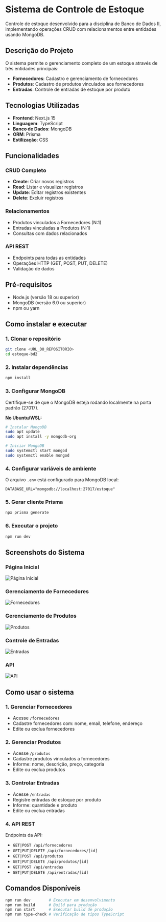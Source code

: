 # Sistema de Controle de Estoque

Controle de estoque desenvolvido para a disciplina de Banco de Dados II, implementando operações CRUD com relacionamentos entre entidades usando MongoDB.

## Descrição do Projeto

O sistema permite o gerenciamento completo de um estoque através de três entidades principais:
- **Fornecedores**: Cadastro e gerenciamento de fornecedores
- **Produtos**: Cadastro de produtos vinculados aos fornecedores  
- **Entradas**: Controle de entradas de estoque por produto

## Tecnologias Utilizadas

- **Frontend**: Next.js 15
- **Linguagem**: TypeScript
- **Banco de Dados**: MongoDB
- **ORM**: Prisma
- **Estilização**: CSS

## Funcionalidades

### CRUD Completo
- **Create**: Criar novos registros
- **Read**: Listar e visualizar registros
- **Update**: Editar registros existentes
- **Delete**: Excluir registros

### Relacionamentos
- Produtos vinculados a Fornecedores (N:1)
- Entradas vinculadas a Produtos (N:1)
- Consultas com dados relacionados

### API REST
- Endpoints para todas as entidades
- Operações HTTP (GET, POST, PUT, DELETE)
- Validação de dados

## Pré-requisitos

- Node.js (versão 18 ou superior)
- MongoDB (versão 6.0 ou superior)
- npm ou yarn

## Como instalar e executar

### 1. Clonar o repositório
```bash
git clone <URL_DO_REPOSITORIO>
cd estoque-bd2
```

### 2. Instalar dependências
```bash
npm install
```

### 3. Configurar MongoDB
Certifique-se de que o MongoDB esteja rodando localmente na porta padrão (27017).

**No Ubuntu/WSL:**
```bash
# Instalar MongoDB
sudo apt update
sudo apt install -y mongodb-org

# Iniciar MongoDB
sudo systemctl start mongod
sudo systemctl enable mongod
```

### 4. Configurar variáveis de ambiente
O arquivo `.env` está configurado para MongoDB local:
```env
DATABASE_URL="mongodb://localhost:27017/estoque"
```

### 5. Gerar cliente Prisma
```bash
npx prisma generate
```

### 6. Executar o projeto
```bash
npm run dev
```

## Screenshots do Sistema

### Página Inicial
![Página Inicial](assets/screenshot/Screenshot_3.png)

### Gerenciamento de Fornecedores
![Fornecedores](assets/screenshot/Screenshot_2.png)

### Gerenciamento de Produtos
![Produtos](assets/screenshot/Screenshot_4.png)

### Controle de Entradas
![Entradas](assets/screenshot/Screenshot_7.png)

### API
![API](assets/screenshot/Screenshot_5.png)

## Como usar o sistema

### 1. Gerenciar Fornecedores
- Acesse `/fornecedores`
- Cadastre fornecedores com: nome, email, telefone, endereço
- Edite ou exclua fornecedores

### 2. Gerenciar Produtos  
- Acesse `/produtos`
- Cadastre produtos vinculados a fornecedores
- Informe: nome, descrição, preço, categoria
- Edite ou exclua produtos

### 3. Controlar Entradas
- Acesse `/entradas`
- Registre entradas de estoque por produto
- Informe: quantidade e produto
- Edite ou exclua entradas

### 4. API REST
Endpoints da API:
- `GET|POST /api/fornecedores`
- `GET|PUT|DELETE /api/fornecedores/[id]`
- `GET|POST /api/produtos`  
- `GET|PUT|DELETE /api/produtos/[id]`
- `GET|POST /api/entradas`
- `GET|PUT|DELETE /api/entradas/[id]`

## Comandos Disponíveis

```bash
npm run dev        # Executar em desenvolvimento
npm run build      # Build para produção
npm run start      # Executar build de produção
npm run type-check # Verificação de tipos TypeScript
```